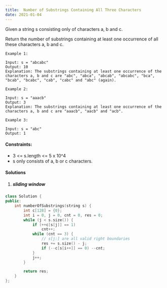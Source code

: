 ```yaml
---
title:  Number of Substrings Containing All Three Characters
date: 2021-01-04
---
```

Given a string s consisting only of characters a, b and c.

Return the number of substrings containing at least one occurrence of all these characters a, b and c.

 

```
Example 1:

Input: s = "abcabc"
Output: 10
Explanation: The substrings containing at least one occurrence of the characters a, b and c are "abc", "abca", "abcab", "abcabc", "bca", "bcab", "bcabc", "cab", "cabc" and "abc" (again). 

Example 2:

Input: s = "aaacb"
Output: 3
Explanation: The substrings containing at least one occurrence of the characters a, b and c are "aaacb", "aacb" and "acb". 

Example 3:

Input: s = "abc"
Output: 1
```

 

#### Constraints:

-    3 <= s.length <= 5 x 10^4
-    s only consists of a, b or c characters.

#### Solutions


1. ##### sliding window


```cpp
class Solution {
public:
    int numberOfSubstrings(string s) {
        int c[128] = {0};
        int i = 0, j = 0, cnt = 0, res = 0;
        while (j < s.size()) {
            if (++c[s[j]] == 1)
                cnt++;
            while (cnt == 3) {
                // s[j:] are all valid right boundaries
                res += s.size() - j;
                if (--c[s[i++]] == 0) --cnt;
            }
            j++;
        }

        return res;
    }
};
```